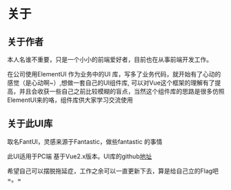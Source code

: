 # 关于

## 关于作者

本人名谁不重要，只是一个小小的前端爱好者，目前也在从事前端开发工作。

在公司使用ElementUI 作为业务中的UI 库，写多了业务代码，就开始有了心动的感觉（是心动啊~）,想做一套自己的UI组件库, 可以对Vue这个框架的理解有了提高，并且会收获一些自己之前比较模糊的盲点，当然这个组件库的思路是很多仿照ElementUI来的咯，组件库供大家学习交流使用

## 关于此UI库
取名FantUI，灵感来源于Fantastic，做些fantastic 的事情

此UI适用于PC端 基于Vue2.x版本。UI库的github[地址](https://github.com/YoungGary/fantUI)

希望自己可以摆脱拖延症，工作之余可以一直更新下去，算是给自己立的Flag吧 =。=